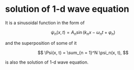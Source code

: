 # solution of 1-d wave equation
It is a sinusoidal function in the form of

$$
\psi_n(x, t) = A_n \sin(k_n x - \omega_n t + \varphi_{n})
$$

and the superposition of some of it

$$
\Psi(x, t) = \sum_{n = 1}^N \psi_n(x, t),
$$

is also the solution of 1-d wave equation.
